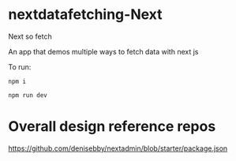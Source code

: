 # nextdatafetching-Next

Next so fetch

An app that demos multiple ways to fetch data with next js

To run:

```
npm i
```

```
npm run dev
```

# Overall design reference repos
https://github.com/denisebby/nextadmin/blob/starter/package.json
